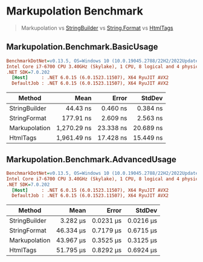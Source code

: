 # Markupolation Benchmark

> Markupolation vs [StringBuilder](https://docs.microsoft.com/en-us/dotnet/api/system.text.stringbuilder?view=net-6.0) vs [String.Format](https://docs.microsoft.com/en-us/dotnet/api/system.string.format?view=net-6.0) vs [HtmlTags](https://github.com/HtmlTags/htmltags)

## Markupolation.Benchmark.BasicUsage

``` ini
BenchmarkDotNet=v0.13.5, OS=Windows 10 (10.0.19045.2788/22H2/2022Update)
Intel Core i7-6700 CPU 3.40GHz (Skylake), 1 CPU, 8 logical and 4 physical cores
.NET SDK=7.0.202
  [Host]     : .NET 6.0.15 (6.0.1523.11507), X64 RyuJIT AVX2
  DefaultJob : .NET 6.0.15 (6.0.1523.11507), X64 RyuJIT AVX2
```

|        Method |        Mean |     Error |    StdDev |
|-------------- |------------:|----------:|----------:|
| StringBuilder |    44.43 ns |  0.460 ns |  0.384 ns |
|  StringFormat |   177.91 ns |  2.609 ns |  2.563 ns |
| Markupolation | 1,270.29 ns | 23.338 ns | 20.689 ns |
|      HtmlTags | 1,961.49 ns | 17.428 ns | 15.449 ns |

## Markupolation.Benchmark.AdvancedUsage

``` ini
BenchmarkDotNet=v0.13.5, OS=Windows 10 (10.0.19045.2788/22H2/2022Update)
Intel Core i7-6700 CPU 3.40GHz (Skylake), 1 CPU, 8 logical and 4 physical cores
.NET SDK=7.0.202
  [Host]     : .NET 6.0.15 (6.0.1523.11507), X64 RyuJIT AVX2
  DefaultJob : .NET 6.0.15 (6.0.1523.11507), X64 RyuJIT AVX2
```

|        Method |      Mean |     Error |    StdDev |
|-------------- |----------:|----------:|----------:|
| StringBuilder |  3.282 μs | 0.0231 μs | 0.0216 μs |
|  StringFormat | 46.334 μs | 0.7179 μs | 0.6715 μs |
| Markupolation | 43.967 μs | 0.3525 μs | 0.3125 μs |
|      HtmlTags | 51.795 μs | 0.8292 μs | 0.6924 μs |
